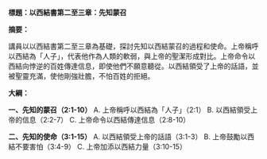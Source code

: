 **標題：以西結書第二至三章：先知蒙召**

**摘要：**

講員以以西結書第二至三章為基礎，探討先知以西結蒙召的過程和使命。上帝稱呼以西結為「人子」，代表他作為人類的軟弱，與上帝的聖潔形成對比。上帝命令以西結向悖逆的百姓傳達信息，即使他們不願意聽從。以西結領受了上帝的話語，並被聖靈充滿，使他剛強壯膽，不怕百姓的拒絕。

**大綱：**

**一、先知的蒙召（2:1-10）**
    A. 上帝稱呼以西結為「人子」（2:1）
    B. 以西結領受上帝的信息（2:2-7）
    C. 上帝命令以西結傳達信息（2:8-10）

**二、先知的使命（3:1-15）**
    A. 以西結領受上帝的話語（3:1-3）
    B. 上帝鼓勵以西結不要害怕（3:4-9）
    C. 上帝加添以西結力量（3:10-15）